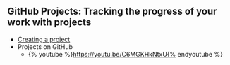 ## GitHub Projects: Tracking the progress of your work with projects

* [Creating a project](https://help.github.com/articles/creating-a-project/)
* Projects on GitHub
  - {% youtube %}https://youtu.be/C6MGKHkNtxU{% endyoutube %}
